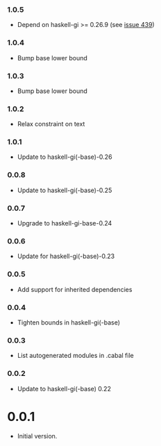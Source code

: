 ### 1.0.5

+ Depend on haskell-gi >= 0.26.9 (see [issue 439](https://github.com/haskell-gi/haskell-gi/issues/439))

### 1.0.4

+ Bump base lower bound

### 1.0.3

+ Bump base lower bound

### 1.0.2

+ Relax constraint on text

### 1.0.1

+ Update to haskell-gi(-base)-0.26

### 0.0.8

+ Update to haskell-gi(-base)-0.25

### 0.0.7

+ Upgrade to haskell-gi-base-0.24

### 0.0.6

+ Update for haskell-gi(-base)-0.23

### 0.0.5

+ Add support for inherited dependencies

### 0.0.4

+ Tighten bounds in haskell-gi(-base)

### 0.0.3

+ List autogenerated modules in .cabal file

### 0.0.2

+ Update to haskell-gi(-base) 0.22

0.0.1
=====

* Initial version.

